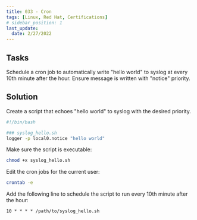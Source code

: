 ```yaml
---
title: 033 - Cron
tags: [Linux, Red Hat, Certifications]
# sidebar_position: 1 
last_update:
  date: 2/27/2022
---
```


## Tasks

Schedule a cron job to automatically write "hello world" to syslog at every 10th minute after the hour. Ensure message is written with "notice" priority.


## Solution

Create a script that echoes "hello world" to syslog with the desired priority. 

```bash
#!/bin/bash

### syslog_hello.sh
logger -p local0.notice "hello world"
```

Make sure the script is executable:

```bash
chmod +x syslog_hello.sh
```


Edit the cron jobs for the current user:

```bash
crontab -e
```

Add the following line to schedule the script to run every 10th minute after the hour:

```plaintext
10 * * * * /path/to/syslog_hello.sh
```


